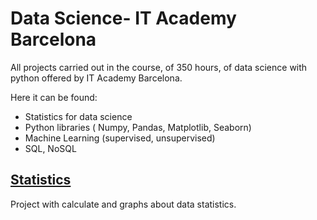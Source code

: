 # Data Science- IT Academy Barcelona

All projects carried out in the course, of 350 hours, of data science with python offered by IT Academy Barcelona.

Here it can be found:

- Statistics for data science
- Python libraries ( Numpy, Pandas, Matplotlib, Seaborn)
- Machine Learning (supervised, unsupervised)
- SQL, NoSQL


## [Statistics](https://github.com/ssilvacris/Data_Science-IT-Academy-Barcelona/tree/main/Sprint_7)

Project with calculate and graphs about data statistics.
